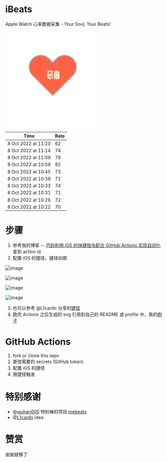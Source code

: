 # iBeats
Apple Watch 心率数据采集 - Your Soul, Your Beats!

![](./files/heart.svg)

<!--START_SECTION:my_heart_rate-->
| Time | Rate | 
 | ---- | ---- | 
| 8 Oct 2022 at 11:20 | 62 |
| 8 Oct 2022 at 11:14 | 74 |
| 8 Oct 2022 at 11:09 | 78 |
| 8 Oct 2022 at 10:58 | 82 |
| 8 Oct 2022 at 10:45 | 73 |
| 8 Oct 2022 at 10:38 | 71 |
| 8 Oct 2022 at 10:33 | 74 |
| 8 Oct 2022 at 10:31 | 71 |
| 8 Oct 2022 at 10:26 | 72 |
| 8 Oct 2022 at 10:22 | 70 |

<!--END_SECTION:my_heart_rate-->

# 步骤
1. 参考我的博客 -- [巧妙利用 iOS 的快捷指令配合 GitHub Actions 实现自动化](https://github.com/yihong0618/gitblog/issues/198) 拿到 action id
2. 配置 iOS 的捷径，捷径如图

![image](https://user-images.githubusercontent.com/15976103/122154218-0db0b480-ce97-11eb-93bb-5aec07c558dc.png)

![image](https://user-images.githubusercontent.com/15976103/122154236-186b4980-ce97-11eb-8e4b-70551a0391ae.png)

![image](https://user-images.githubusercontent.com/15976103/122154268-2d47dd00-ce97-11eb-902e-3acf292265a9.png)

![image](https://user-images.githubusercontent.com/15976103/122174055-fa144680-ceb4-11eb-9be2-3eb83cd516f7.png)

3. 也可以参考 @L1cardo 分享的[捷径](https://www.icloud.com/shortcuts/6ab6047b459c41ad822ad6b94b1c03d4)
4. 跑完 Actions 之后生成的 svg 引用到自己的 README 或 profile 中，我的[例子](https://github.com/yihong0618) 

# GitHub Actions

1. fork or clone this repo
2. 更改需要的 secrets (GitHub token)
3. 配置 iOS 的捷径
4. 用捷径触发

# 特别感谢
- @[wuhan005](https://github.com/wuhan005) 特别棒的项目 [mebeats](https://github.com/wuhan005/mebeats)
- @[L1cardo](https://github.com/L1cardo) idea

# 赞赏
谢谢就够了
